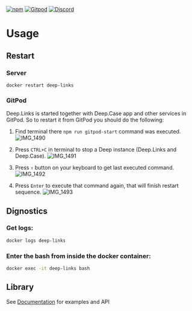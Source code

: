 [![npm](https://img.shields.io/npm/v/@deep-foundation/deeplinks.svg)](https://www.npmjs.com/package/@deep-foundation/deeplinks)
[![Gitpod](https://img.shields.io/badge/Gitpod-ready--to--code-blue?logo=gitpod)](https://gitpod.io/#https://github.com/deep-foundation/deeplinks) 
[![Discord](https://badgen.net/badge/icon/discord?icon=discord&label&color=purple)](https://discord.gg/deep-foundation)

# Usage

## Restart

### Server

```
docker restart deep-links
```

### GitPod

Deep.Links is started together with Deep.Case app and other services in GitPod. So to restart it from GitPod you should do the following:

1. Find terminal there `npm run gitpod-start` command was executed.
![IMG_1490](https://github.com/deep-foundation/deepcase-app/assets/1431904/81ecd4d4-f4d2-4812-8948-0a155347218d)

2. Press `CTRL+C` in terminal to stop a Deep instance (Deep.Links and Deep.Case).
![IMG_1491](https://github.com/deep-foundation/deepcase-app/assets/1431904/39966c49-b8fd-4030-bcac-d8a0e4ff4e17)

3. Press `↑` button on your keyboard to get last executed command.
![IMG_1492](https://github.com/deep-foundation/deepcase-app/assets/1431904/9ef60c58-ca70-43f3-be91-91966d85dddc)

4. Press `Enter` to execute that command again, that will finish restart sequence.
![IMG_1493](https://github.com/deep-foundation/deepcase-app/assets/1431904/56f48dad-d751-44c7-8871-164f824f122b)

## Dignostics

### Get logs:

```sh
docker logs deep-links
```

### Enter the bash from inside the docker container:

```sh
docker exec -it deep-links bash
```

## Library
See [Documentation] for examples and API

[Documentation]: https://deep-foundation.github.io/deeplinks/
